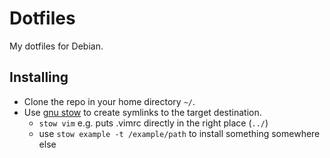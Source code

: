 # Dotfiles
My dotfiles for Debian.

## Installing

* Clone the repo in your home directory `~/`.
* Use [gnu stow](https://www.gnu.org/software/stow) to create symlinks to the target destination.
  * `stow vim` e.g. puts .vimrc directly in the right place (`../`)
  * use `stow example -t /example/path` to install something somewhere else
